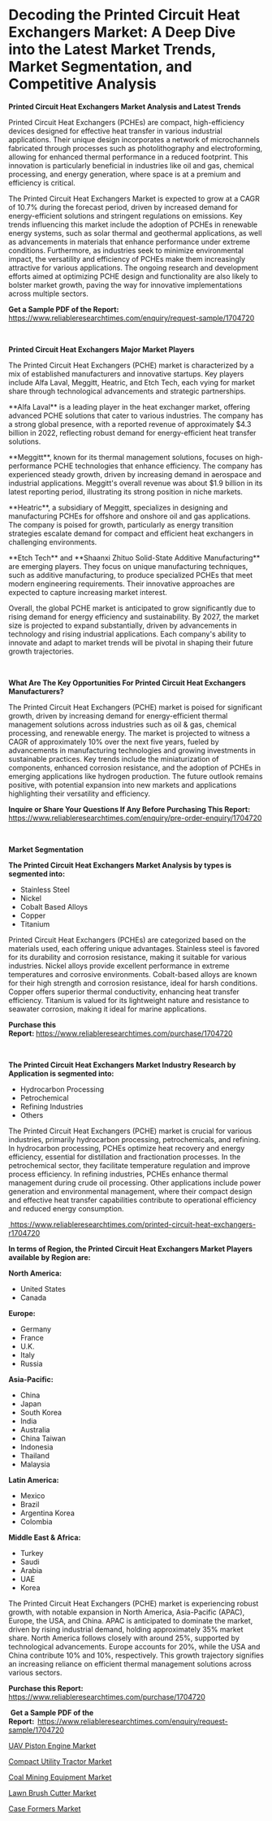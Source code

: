 <p><h1>Decoding the Printed Circuit Heat Exchangers Market: A Deep Dive into the Latest Market Trends, Market Segmentation, and Competitive Analysis</h1></p><p><strong>Printed Circuit Heat Exchangers Market Analysis and Latest Trends</strong></p>
<p><p>Printed Circuit Heat Exchangers (PCHEs) are compact, high-efficiency devices designed for effective heat transfer in various industrial applications. Their unique design incorporates a network of microchannels fabricated through processes such as photolithography and electroforming, allowing for enhanced thermal performance in a reduced footprint. This innovation is particularly beneficial in industries like oil and gas, chemical processing, and energy generation, where space is at a premium and efficiency is critical.</p><p>The Printed Circuit Heat Exchangers Market is expected to grow at a CAGR of 10.7% during the forecast period, driven by increased demand for energy-efficient solutions and stringent regulations on emissions. Key trends influencing this market include the adoption of PCHEs in renewable energy systems, such as solar thermal and geothermal applications, as well as advancements in materials that enhance performance under extreme conditions. Furthermore, as industries seek to minimize environmental impact, the versatility and efficiency of PCHEs make them increasingly attractive for various applications. The ongoing research and development efforts aimed at optimizing PCHE design and functionality are also likely to bolster market growth, paving the way for innovative implementations across multiple sectors.</p></p>
<p><strong>Get a Sample PDF of the Report:&nbsp;</strong> <a href="https://www.reliableresearchtimes.com/enquiry/request-sample/1704720?utm_campaign=1777&utm_medium=2&utm_source=Github&utm_content=ia&utm_term=21102024&utm_id=printed-circuit-heat-exchangers">https://www.reliableresearchtimes.com/enquiry/request-sample/1704720</a></p>
<p>&nbsp;</p>
<p><strong>Printed Circuit Heat Exchangers Major Market Players</strong></p>
<p><p>The Printed Circuit Heat Exchangers (PCHE) market is characterized by a mix of established manufacturers and innovative startups. Key players include Alfa Laval, Meggitt, Heatric, and Etch Tech, each vying for market share through technological advancements and strategic partnerships.</p><p>**Alfa Laval** is a leading player in the heat exchanger market, offering advanced PCHE solutions that cater to various industries. The company has a strong global presence, with a reported revenue of approximately $4.3 billion in 2022, reflecting robust demand for energy-efficient heat transfer solutions.</p><p>**Meggitt**, known for its thermal management solutions, focuses on high-performance PCHE technologies that enhance efficiency. The company has experienced steady growth, driven by increasing demand in aerospace and industrial applications. Meggitt's overall revenue was about $1.9 billion in its latest reporting period, illustrating its strong position in niche markets.</p><p>**Heatric**, a subsidiary of Meggitt, specializes in designing and manufacturing PCHEs for offshore and onshore oil and gas applications. The company is poised for growth, particularly as energy transition strategies escalate demand for compact and efficient heat exchangers in challenging environments.</p><p>**Etch Tech** and **Shaanxi Zhituo Solid-State Additive Manufacturing** are emerging players. They focus on unique manufacturing techniques, such as additive manufacturing, to produce specialized PCHEs that meet modern engineering requirements. Their innovative approaches are expected to capture increasing market interest.</p><p>Overall, the global PCHE market is anticipated to grow significantly due to rising demand for energy efficiency and sustainability. By 2027, the market size is projected to expand substantially, driven by advancements in technology and rising industrial applications. Each company's ability to innovate and adapt to market trends will be pivotal in shaping their future growth trajectories.</p></p>
<p>&nbsp;</p>
<p><strong>What Are The Key Opportunities For Printed Circuit Heat Exchangers Manufacturers?</strong></p>
<p><p>The Printed Circuit Heat Exchangers (PCHE) market is poised for significant growth, driven by increasing demand for energy-efficient thermal management solutions across industries such as oil & gas, chemical processing, and renewable energy. The market is projected to witness a CAGR of approximately 10% over the next five years, fueled by advancements in manufacturing technologies and growing investments in sustainable practices. Key trends include the miniaturization of components, enhanced corrosion resistance, and the adoption of PCHEs in emerging applications like hydrogen production. The future outlook remains positive, with potential expansion into new markets and applications highlighting their versatility and efficiency.</p></p>
<p><strong>Inquire or Share Your Questions If Any Before Purchasing This Report:</strong> <a href="https://www.reliableresearchtimes.com/enquiry/pre-order-enquiry/1704720?utm_campaign=1777&utm_medium=2&utm_source=Github&utm_content=ia&utm_term=21102024&utm_id=printed-circuit-heat-exchangers">https://www.reliableresearchtimes.com/enquiry/pre-order-enquiry/1704720</a></p>
<p>&nbsp;</p>
<p><strong>Market Segmentation</strong></p>
<p><strong>The Printed Circuit Heat Exchangers Market Analysis by types is segmented into:</strong></p>
<p><ul><li>Stainless Steel</li><li>Nickel</li><li>Cobalt Based Alloys</li><li>Copper</li><li>Titanium</li></ul></p>
<p><p>Printed Circuit Heat Exchangers (PCHEs) are categorized based on the materials used, each offering unique advantages. Stainless steel is favored for its durability and corrosion resistance, making it suitable for various industries. Nickel alloys provide excellent performance in extreme temperatures and corrosive environments. Cobalt-based alloys are known for their high strength and corrosion resistance, ideal for harsh conditions. Copper offers superior thermal conductivity, enhancing heat transfer efficiency. Titanium is valued for its lightweight nature and resistance to seawater corrosion, making it ideal for marine applications.</p></p>
<p><strong>Purchase this Report:&nbsp;</strong><a href="https://www.reliableresearchtimes.com/purchase/1704720?utm_campaign=1777&utm_medium=2&utm_source=Github&utm_content=ia&utm_term=21102024&utm_id=printed-circuit-heat-exchangers">https://www.reliableresearchtimes.com/purchase/1704720</a></p>
<p>&nbsp;</p>
<p><strong>The Printed Circuit Heat Exchangers Market Industry Research by Application is segmented into:</strong></p>
<p><ul><li>Hydrocarbon Processing</li><li>Petrochemical</li><li>Refining Industries</li><li>Others</li></ul></p>
<p><p>The Printed Circuit Heat Exchangers (PCHE) market is crucial for various industries, primarily hydrocarbon processing, petrochemicals, and refining. In hydrocarbon processing, PCHEs optimize heat recovery and energy efficiency, essential for distillation and fractionation processes. In the petrochemical sector, they facilitate temperature regulation and improve process efficiency. In refining industries, PCHEs enhance thermal management during crude oil processing. Other applications include power generation and environmental management, where their compact design and effective heat transfer capabilities contribute to operational efficiency and reduced energy consumption.</p></p>
<p><a href="https://www.reliableresearchtimes.com/printed-circuit-heat-exchangers-r1704720?utm_campaign=1777&utm_medium=2&utm_source=Github&utm_content=ia&utm_term=21102024&utm_id=printed-circuit-heat-exchangers">&nbsp;https://www.reliableresearchtimes.com/printed-circuit-heat-exchangers-r1704720</a></p>
<p><strong>In terms of Region, the Printed Circuit Heat Exchangers Market Players available by Region are:</strong></p>
<p>
    <p> <strong> North America: </strong>
        <ul>
            <li>United States</li>
            <li>Canada</li>
        </ul>
        </p> 
    <p> <strong> Europe: </strong>
        <ul>
            <li>Germany</li>
            <li>France</li>
            <li>U.K.</li>
            <li>Italy</li>
            <li>Russia</li>
        </ul>
        </p> 
    <p> <strong> Asia-Pacific: </strong>
        <ul>
            <li>China</li>
            <li>Japan</li>
            <li>South Korea</li>
            <li>India</li>
            <li>Australia</li>
            <li>China Taiwan</li>
            <li>Indonesia</li>
            <li>Thailand</li>
            <li>Malaysia</li>
        </ul>
        </p> 
    <p> <strong> Latin America: </strong>
        <ul>
            <li>Mexico</li>
            <li>Brazil</li>
            <li>Argentina Korea</li>
            <li>Colombia</li>
        </ul>
        </p> 
    <p> <strong> Middle East & Africa: </strong>
        <ul>
            <li>Turkey</li>
            <li>Saudi</li>
            <li>Arabia</li>
            <li>UAE</li>
            <li>Korea</li>
        </ul>
    </p>
    </p>
<p><p>The Printed Circuit Heat Exchangers (PCHE) market is experiencing robust growth, with notable expansion in North America, Asia-Pacific (APAC), Europe, the USA, and China. APAC is anticipated to dominate the market, driven by rising industrial demand, holding approximately 35% market share. North America follows closely with around 25%, supported by technological advancements. Europe accounts for 20%, while the USA and China contribute 10% and 10%, respectively. This growth trajectory signifies an increasing reliance on efficient thermal management solutions across various sectors.</p></p>
<p><strong>Purchase this Report: </strong><a href="https://www.reliableresearchtimes.com/purchase/1704720?utm_campaign=1777&utm_medium=2&utm_source=Github&utm_content=ia&utm_term=21102024&utm_id=printed-circuit-heat-exchangers">https://www.reliableresearchtimes.com/purchase/1704720</a></p>
<p>&nbsp;<strong>Get a Sample PDF of the Report:&nbsp;&nbsp;</strong><a href="https://www.reliableresearchtimes.com/enquiry/request-sample/1704720?utm_campaign=1777&utm_medium=2&utm_source=Github&utm_content=ia&utm_term=21102024&utm_id=printed-circuit-heat-exchangers">https://www.reliableresearchtimes.com/enquiry/request-sample/1704720</a></p>
<p><strong></strong></p>
<p><p><a href="https://www.linkedin.com/pulse/uav-piston-engine-market2024-2031-industry-insights-investment-y2r7f?utm_campaign=1777&utm_medium=2&utm_source=Github&utm_content=ia&utm_term=21102024&utm_id=printed-circuit-heat-exchangers">UAV Piston Engine Market</a></p><p><a href="https://www.linkedin.com/pulse/trends-global-compact-utility-tractor-market-forecast-analysis-jnv2f?utm_campaign=1777&utm_medium=2&utm_source=Github&utm_content=ia&utm_term=21102024&utm_id=printed-circuit-heat-exchangers">Compact Utility Tractor Market</a></p><p><a href="https://www.linkedin.com/pulse/coal-mining-equipment-market-share-analysis-growth-trends-forecasts-qwx3f?utm_campaign=1777&utm_medium=2&utm_source=Github&utm_content=ia&utm_term=21102024&utm_id=printed-circuit-heat-exchangers">Coal Mining Equipment Market</a></p><p><a href="https://www.linkedin.com/pulse/lawn-brush-cutter-revenue-growth-report-2024-2031-proposis-1j28f?utm_campaign=1777&utm_medium=2&utm_source=Github&utm_content=ia&utm_term=21102024&utm_id=printed-circuit-heat-exchangers">Lawn Brush Cutter Market</a></p><p><a href="https://www.linkedin.com/pulse/case-formers-market-transformation-comparative-analysis-2024-2031-ewhyf?utm_campaign=1777&utm_medium=2&utm_source=Github&utm_content=ia&utm_term=21102024&utm_id=printed-circuit-heat-exchangers">Case Formers Market</a></p></p>